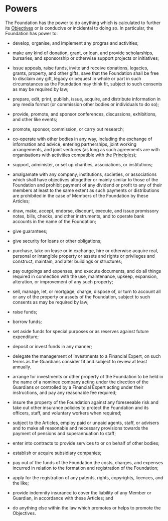 # Powers

The Foundation has the power to do anything which is calculated to further its [Objectives](./objectives.md) or is conducive or incidental to doing so. In particular, the Foundation has power to:

 - develop, organise, and implement any progras and activities;

 - make any kind of donation, grant, or loan, and provide scholarships, bursaries, and sponsorship or otherwise support projects or initiatives;

 - issue appeals, raise funds, invite and receive donations, legacies, grants, property, and other gifts, save that the Foundation shall be free to disclaim any gift, legacy or bequest in whole or part in such circumstances as the Foundation may think fit, subject to such consents as may be required by law; 

 - prepare, edit, print, publish, issue, acquire, and distribute information in any media format (or commission other bodies or individuals to do so);

 - provide, promote, and sponsor conferences, discussions, exhibitions, and other like events;

 - promote, sponsor, commission, or carry out research;

 - co-operate with other bodies in any way, including the exchange of information and advice, entering partnerships, joint working arrangements, and joint ventures (as long as such agreements are with organisations with activities compatible with the [Principles](../bylaws/principles.md));

 - support, administer, or set up charities, associations, or institutions;

 - amalgamate with any company, institutions, societies, or associations which shall have objectives altogether or mainly similar to those of the Foundation and prohibit payment of any dividend or profit to any of their members at least to the same extent as such payments or distributions are prohibited in the case of Members of the Foundation by these Articles;

 - draw, make, accept, endorse, discount, execute, and issue promissory notes, bills, checks, and other instruments, and to operate bank accounts in the name of the Foundation;

 - give guarantees;

 - give security for loans or other obligations;

 - purchase, take on lease or in exchange, hire or otherwise acquire real, personal or intangible property or assets and rights or privileges and construct, maintain, and alter buildings or structures;

 - pay outgoings and expenses, and execute documents, and do all things required in connection with the use, maintenance, upkeep, expansion, alteration, or improvement of any such property;

 - sell, manage, let, or mortgage, charge, dispose of, or turn to account all or any of the property or assets of the Foundation, subject to such consents as may be required by law;

 - raise funds; 

 - borrow funds;

 - set aside funds for special purposes or as reserves against future expenditure;

 - deposit or invest funds in any manner;

 - delegate the management of investments to a Financial Expert, on such terms as the Guardians consider fit and subject to review at least annually.

 - arrange for investments or other property of the Foundation to be held in the name of a nominee company acting under the direction of the Guardians or controlled by a Financial Expert acting under their instructions, and pay any reasonable fee required;

 - insure the property of the Foundation against any foreseeable risk and take out other insurance policies to protect the Foundation and its officers, staff, and voluntary workers when required;

 - subject to the Articles, employ paid or unpaid agents, staff, or advisers and to make all reasonable and necessary provisions towards the payment of pensions and superannuation to staff;

 - enter into contracts to provide services to or on behalf of other bodies;

 - establish or acquire subsidiary companies;

 - pay out of the funds of the Foundation the costs, charges, and expenses incurred in relation to the formation and registration of the Foundation; 

 - apply for the registration of any patents, rights, copyrights, licences, and the like;

 - provide indemnity insurance to cover the liability of any Member or Guardian, in accordance with these Articles; and

 - do anything else within the law which promotes or helps to promote the Objectives.
